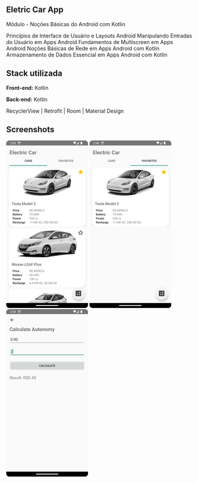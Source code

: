 
## Eletric Car App

Módulo - Noções Básicas do Android com Kotlin

Princípios de Interface de Usuário e Layouts Android
Manipulando Entradas do Usuário em Apps Android
Fundamentos de Multiscreen em Apps Android
Noções Básicas de Rede em Apps Android com Kotlin
Armazenamento de Dados Essencial em Apps Android com Kotlin

## Stack utilizada

**Front-end:** Kotlin

**Back-end:** Kotlin

RecyclerView | Retrofit | Room | Material Design

## Screenshots

<img width="220" height="450" src="https://github.com/walex36/EletricCarApp/blob/master/assets/home.png?raw=true"> <img width="220" height="450" src="https://github.com/walex36/EletricCarApp/blob/master/assets/favorits.png?raw=true"> <img width="220" height="450" src="https://github.com/walex36/EletricCarApp/blob/master/assets/autonomy.png?raw=true">

